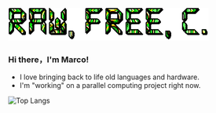 <img src="https://github.com/MarcoCasanova00/MarcoCasanova00/blob/main/banner.gif" />



### Hi there，I'm Marco!

- I love bringing back to life old languages and hardware.
- I'm "working" on a parallel computing project right now.

![Top Langs](https://github-readme-stats.vercel.app/api/top-langs/?username=MarcoCasanova00&layout=compact&theme=dark&hide_border=true)
  
